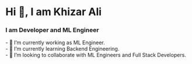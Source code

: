 ### <h1> Hi 👋, I am Khizar Ali </h1>

<h3> I am Developer and ML Engineer </h3>
- 🔭 I’m currently working as ML Engineer.<br>
- 🌱 I’m currently learning Backend Engineering.<br>
- 👯 I’m looking to collaborate with ML Engineers and Full Stack Developers.<br>
<!--
**Khizar-Ali/Khizar-Ali** is a ✨ _special_ ✨ repository because its `README.md` (this file) appears on your GitHub profile.

Here are some ideas to get you started:


- 🤔 I’m looking for help with ...
- 💬 Ask me about ...
- 📫 How to reach me: ...
- 😄 Pronouns: ...
- ⚡ Fun fact: ...
-->
